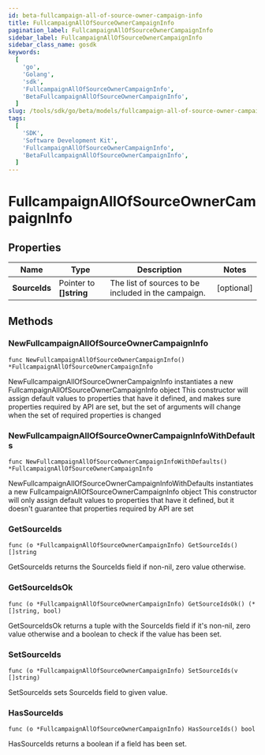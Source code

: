 ```yaml
---
id: beta-fullcampaign-all-of-source-owner-campaign-info
title: FullcampaignAllOfSourceOwnerCampaignInfo
pagination_label: FullcampaignAllOfSourceOwnerCampaignInfo
sidebar_label: FullcampaignAllOfSourceOwnerCampaignInfo
sidebar_class_name: gosdk
keywords:
  [
    'go',
    'Golang',
    'sdk',
    'FullcampaignAllOfSourceOwnerCampaignInfo',
    'BetaFullcampaignAllOfSourceOwnerCampaignInfo',
  ]
slug: /tools/sdk/go/beta/models/fullcampaign-all-of-source-owner-campaign-info
tags:
  [
    'SDK',
    'Software Development Kit',
    'FullcampaignAllOfSourceOwnerCampaignInfo',
    'BetaFullcampaignAllOfSourceOwnerCampaignInfo',
  ]
---
```


# FullcampaignAllOfSourceOwnerCampaignInfo

## Properties

| Name | Type | Description | Notes |
| --- | --- | --- | --- |
| **SourceIds** | Pointer to **[]string** | The list of sources to be included in the campaign. | [optional] |

## Methods

### NewFullcampaignAllOfSourceOwnerCampaignInfo

`func NewFullcampaignAllOfSourceOwnerCampaignInfo() *FullcampaignAllOfSourceOwnerCampaignInfo`

NewFullcampaignAllOfSourceOwnerCampaignInfo instantiates a new FullcampaignAllOfSourceOwnerCampaignInfo object This constructor will assign default values to properties that have it defined, and makes sure properties required by API are set, but the set of arguments will change when the set of required properties is changed

### NewFullcampaignAllOfSourceOwnerCampaignInfoWithDefaults

`func NewFullcampaignAllOfSourceOwnerCampaignInfoWithDefaults() *FullcampaignAllOfSourceOwnerCampaignInfo`

NewFullcampaignAllOfSourceOwnerCampaignInfoWithDefaults instantiates a new FullcampaignAllOfSourceOwnerCampaignInfo object This constructor will only assign default values to properties that have it defined, but it doesn't guarantee that properties required by API are set

### GetSourceIds

`func (o *FullcampaignAllOfSourceOwnerCampaignInfo) GetSourceIds() []string`

GetSourceIds returns the SourceIds field if non-nil, zero value otherwise.

### GetSourceIdsOk

`func (o *FullcampaignAllOfSourceOwnerCampaignInfo) GetSourceIdsOk() (*[]string, bool)`

GetSourceIdsOk returns a tuple with the SourceIds field if it's non-nil, zero value otherwise and a boolean to check if the value has been set.

### SetSourceIds

`func (o *FullcampaignAllOfSourceOwnerCampaignInfo) SetSourceIds(v []string)`

SetSourceIds sets SourceIds field to given value.

### HasSourceIds

`func (o *FullcampaignAllOfSourceOwnerCampaignInfo) HasSourceIds() bool`

HasSourceIds returns a boolean if a field has been set.
